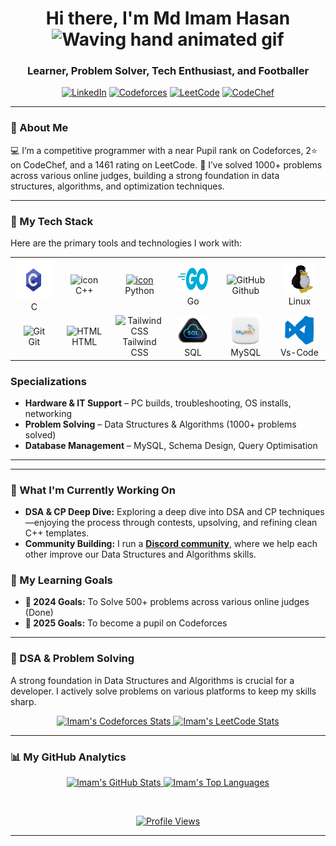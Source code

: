 
<div align="center">
  
  <h1>
    Hi there, I'm Md Imam Hasan
    <img src="https://raw.githubusercontent.com/nixin72/nixin72/master/wave.gif" alt="Waving hand animated gif" width="45" height="45" />
  </h1>
  
  <h3>Learner, Problem Solver, Tech Enthusiast, and Footballer</h3>
  
  <p>
    <a href="https://www.linkedin.com/in/imam346/"><img alt="LinkedIn" src="https://img.shields.io/badge/LinkedIn-0A66C2?style=for-the-badge&logo=linkedin&logoColor=white"></a>
    <a href="https://codeforces.com/profile/Imam346"><img alt="Codeforces" src="https://img.shields.io/badge/Codeforces-305167?style=for-the-badge&logo=codeforces&logoColor=black"></a>
    <a href="https://leetcode.com/Imam346/"><img alt="LeetCode" src="https://img.shields.io/badge/LeetCode-FFA116?style=for-the-badge&logo=leetcode&logoColor=black"></a>
    <a href="https://www.codechef.com/users/imam346"><img alt="CodeChef" src="https://img.shields.io/badge/CodeChef-5B4638?style=for-the-badge&logo=codechef&logoColor=white"></a>
  </p>

</div>

---

### 🤔 About Me
💻 I’m a competitive programmer with a near Pupil rank on Codeforces, 2⭐ on CodeChef, and a 1461 rating on LeetCode.
🧩 I’ve solved 1000+ problems across various online judges, building a strong foundation in data structures, algorithms, and optimization techniques.

---

### 🚀 My Tech Stack

Here are the primary tools and technologies I work with:
<table align="center">
  <tr>
    <td align="center" width="96">
        <img src="https://github.com/Imam346/Imam346/blob/main/img/c-gif-logo.gif" width="65" height="65" />
      <br>C
    </td>
    <td align="center" width="96">
        <img src="https://techstack-generator.vercel.app/cpp-icon.svg" alt="icon" width="65" height="65" />
      <br>C++
    </td>
    <td align="center" width="96">
      <a href="#macropower-tech">
        <img src="https://techstack-generator.vercel.app/python-icon.svg" alt="icon" width="65" height="65" />
      </a>
      <br>Python
    </td>
    <td align="center" width="96">
      <img src="https://github.com/Imam346/Imam346/blob/main/img/go-img.png" width="48" height="48" alt="jquery" />
      <br>Go
    </td>
    <td align="center" width="96">
        <img src="https://techstack-generator.vercel.app/github-icon.svg" width="65" height="65" alt="GitHub" />
      <br>Github
    </td>
    <td align="center" width="96">
      <img src="https://github.com/Imam346/Imam346/blob/main/img/linux-tux.gif" width="48" height="48" alt="jquery" />
      <br>Linux
    </td>
    
  </tr>
  <tr>
    <td align="center" width="96">
        <img src="https://skillicons.dev/icons?i=git" width="48" height="48" alt="Git" />
      <br>Git
    </td>
    <td align="center"  width="96">
        <img src="https://skillicons.dev/icons?i=html" width="48" height="48" alt="HTML" />
      <br>HTML
    </td>
    <td align="center" width="96">
      <img src="https://skillicons.dev/icons?i=tailwind" width="48" height="48" alt="Tailwind CSS" />
      <br>Tailwind CSS
    </td>
    </td>
        <td align="center" width="96">
        <img src="https://github.com/Imam346/Imam346/blob/main/img/sql.gif" width="48" height="48" alt="jquery" />
      <br>SQL
    <td align="center" width="96">
        <img src="https://github.com/Imam346/Imam346/blob/main/img/mysql.webp" width="48" height="48" alt="jquery" />
      <br>MySQL
    </td>
        <td align="center" width="96">
        <img src="https://github.com/Imam346/Imam346/blob/main/img/vs-code.gif" width="48" height="48" alt="jquery" />
      <br>Vs-Code
    </td>
  </tr>
</table>


### **Specializations**
- **Hardware & IT Support** – PC builds, troubleshooting, OS installs, networking
- **Problem Solving** – Data Structures & Algorithms (1000+ problems solved)
- **Database Management** – MySQL, Schema Design, Query Optimisation

---

---

### 🔭 What I'm Currently Working On
-   **DSA & CP Deep Dive:** Exploring a deep dive into DSA and CP techniques—enjoying the process through contests, upsolving, and refining clean C++ templates.
-   **Community Building:** I run a **[Discord community](https://discord.gg/dBQJrtQJHs)**, where we help each other improve our Data Structures and Algorithms skills.

### 🌱 My Learning Goals
- **🥅 2024 Goals:** To Solve 500+ problems across various online judges (Done)
- **🥅 2025 Goals:** To become a pupil on Codeforces
---

### 🎯 DSA & Problem Solving

A strong foundation in Data Structures and Algorithms is crucial for a developer. I actively solve problems on various platforms to keep my skills sharp.
<p align="center">
  <a href="https://codeforces.com/profile/Imam346" target="_blank">
    <img src="https://codeforces-readme-stats.vercel.app/api/card?username=Imam346&theme=dark" alt="Imam's Codeforces Stats" width="400"/>
  </a>
  <a href="https://leetcode.com/u/Imam346/" target="_blank">
    <img src="https://leetcard.jacoblin.cool/Imam346?theme=dark&font=Noto%20Sans&ext=activity" alt="Imam's LeetCode Stats" width="400"/>
  </a>
</p>

---

### 📊 My GitHub Analytics
<p align="center">
  <a href="https://github.com/Imam346">
    <img alt="Imam's GitHub Stats" src="https://github-readme-stats.vercel.app/api?username=Imam346&show_icons=true&theme=tokyonight&icon_color=79ff97&hide_border=true&count_private=true" />
  </a>
  <a href="https://github.com/Imam346/">
    <img alt="Imam's Top Languages" src="https://github-readme-stats.vercel.app/api/top-langs/?username=Imam346&layout=compact&theme=tokyonight&langs_count=8&hide_border=true" />
  </a>
</p>
<p align="center">
  <a href="https://github.com/Imam346/">
    <img alt="" src="https://github-readme-streak-stats.herokuapp.com/?user=Imam346&theme=tokyonight&hide_border=true" />
  </a>
</p>

<p align="center">
  <a href="https://github.com/Imam346">
    <img alt="Profile Views" src="https://komarev.com/ghpvc/?username=Imam346&label=PROFILE+VIEWS&color=blueviolet&style=flat-square" />
  </a>
</p>

---

